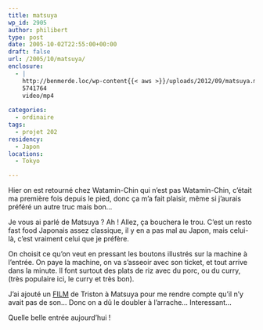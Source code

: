 ```yaml
---
title: matsuya
wp_id: 2905
author: philibert
type: post
date: 2005-10-02T22:55:00+00:00
draft: false
url: /2005/10/matsuya/
enclosure:
  - |
    http://benmerde.loc/wp-content{{< aws >}}/uploads/2012/09/matsuya.mp4
    5741764
    video/mp4
    
categories:
  - ordinaire
tags:
  - projet 202
residency:
  - Japon
locations:
  - Tokyo

---
```

Hier on est retourné chez Watamin-Chin qui n&rsquo;est pas Watamin-Chin, c&rsquo;était ma première fois depuis le pied, donc ça m&rsquo;a fait plaisir, même si j&rsquo;aurais préféré un autre truc mais bon&#8230;

Je vous ai parlé de Matsuya ? Ah ! Allez, ça bouchera le trou. C&rsquo;est un resto fast food Japonais assez classique, il y en a pas mal au Japon, mais celui-là, c&rsquo;est vraiment celui que je préfère.

On choisit ce qu&rsquo;on veut en pressant les boutons illustrés sur la machine à l&rsquo;entrée. On paye la machine, on va s&rsquo;asseoir avec son ticket, et tout arrive dans la minute. Il font surtout des plats de riz avec du porc, ou du curry, (très populaire ici, le curry et très bon). 

J&rsquo;ai ajouté un <a target="_blank" href='{{< aws >}}/uploads/2012/09/matsuya.mp4'>FILM</a> de Triston à Matsuya pour me rendre compte qu&rsquo;il n&rsquo;y avait pas de son&#8230; Donc on a dû le doubler à l&rsquo;arrache&#8230; Interessant&#8230;

Quelle belle entrée aujourd&rsquo;hui !